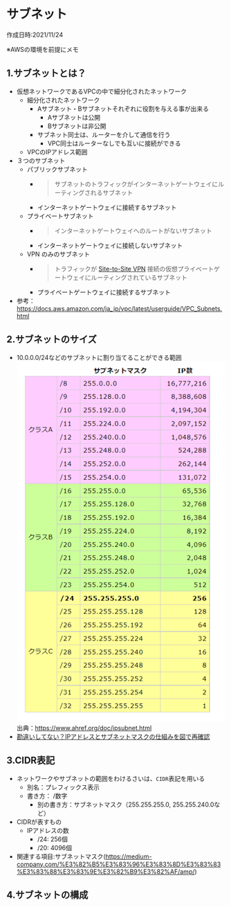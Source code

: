 # サブネット
作成日時:2021/11/24

※AWSの環境を前提にメモ

## 1.サブネットとは？
* 仮想ネットワークであるVPCの中で細分化されたネットワーク
  * 細分化されたネットワーク
    * Aサブネット・Bサブネットそれぞれに役割を与える事が出来る
      * Aサブネットは公開
      * Bサブネットは非公開
    * サブネット同士は、ルーターを介して通信を行う
      * VPC同士はルーターなしでも互いに接続ができる
  * VPCのIPアドレス範囲
* ３つのサブネット
  * パブリックサブネット
    *  > サブネットのトラフィックがインターネットゲートウェイにルーティングされるサブネット
    * インターネットゲートウェイに接続するサブネット
  * プライベートサブネット
    * > インターネットゲートウェイへのルートがないサブネット
    * インターネットゲートウェイに接続しないサブネット
  * VPN のみのサブネット
    * > トラフィックが [Site-to-Site VPN](https://docs.aws.amazon.com/ja_jp/vpn/latest/s2svpn/how_it_works.html) 接続の仮想プライベートゲートウェイにルーティングされているサブネット
    * プライベートゲートウェイに接続するサブネット
* 参考：https://docs.aws.amazon.com/ja_jp/vpc/latest/userguide/VPC_Subnets.html

## 2.サブネットのサイズ
* 10.0.0.0/24などのサブネットに割り当てることができる範囲
![](2021-11-26-23-42-24.png)
出典：https://www.ahref.org/doc/ipsubnet.html
* [勘違いしてない？IPアドレスとサブネットマスクの仕組みを図で再確認](https://xtech.nikkei.com/atcl/nxt/column/18/00780/052700002/)


## 3.CIDR表記
- ネットワークやサブネットの範囲をわけるさいは、`CIDR`表記を用いる
  - 別名：プレフィックス表示
  - 書き方： /数字
    - 別の書き方：サブネットマスク（255.255.255.0, 255.255.240.0など）
- CIDRが表すもの
  - IPアドレスの数
    - /24: 256個
    - /20: 4096個
- 関連する項目:サブネットマスク(https://medium-company.com/%E3%82%B5%E3%83%96%E3%83%8D%E3%83%83%E3%83%88%E3%83%9E%E3%82%B9%E3%82%AF/amp/)

## 4.サブネットの構成
